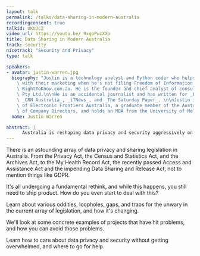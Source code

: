 ```yaml
---
layout: talk
permalink: /talks/data-sharing-in-modern-australia
recordingconsent: true
talkid: UKUJCZ
video_url: https://youtu.be/_9xgpPwzXXo
title: Data Sharing in Modern Australia
track: security
nicetrack: "Security and Privacy"
type: talk

speakers:
- avatar: justin-warren.jpg
  biography: "Justin is a technology analyst and Python coder who helps tech companies\
    \ with their marketing when he's not filing Freedom of Information requests via\
    \ RightToKnow.com.au. He is the founder and chief analyst of consulting firm PivotNine\
    \ Pty Ltd.\n\nHe is an accidental journalist and has written for _Forbes.com_,\
    \ _CRN Australia_, _iTNews_, and _The Saturday Paper_. \n\nJustin is a board member\
    \ of Electronic Frontiers Australia, a graduate member of the Australian Institute\
    \ of Company Directors, and holds an MBA from the University of Melbourne."
  name: Justin Warren

abstract: | 
      Australia is reshaping data privacy and security aggressively on multiple fronts.How can you manage data security and privacy in your projects while the sands shift around you?
---
```


There is an astounding array of data privacy and sharing legislation in Australia. From the Privacy Act, the Census and Statistics Act, and the Archives Act, to the My Health Record Act, the recently passed Access and Assistance Act and the impending Data Sharing and Release Act, not to mention things like GDPR.

It's all undergoing a fundamental rethink, and while this happens, you still need to ship product. How do you even start to deal with this?

Learn about various oddities, loopholes, gaps, and traps for the unwary in the current array of legislation, and how it's changing.

We'll look at some concrete examples of projects that have hit problems, and how you can avoid those problems.

Learn how to care about data privacy and security without getting overwhelmed, and where to go for help.
